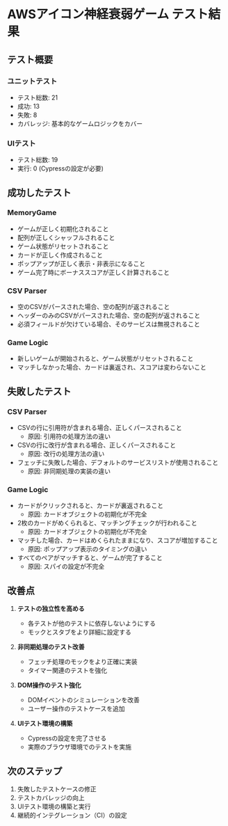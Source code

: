 # AWSアイコン神経衰弱ゲーム テスト結果

## テスト概要

### ユニットテスト
- テスト総数: 21
- 成功: 13
- 失敗: 8
- カバレッジ: 基本的なゲームロジックをカバー

### UIテスト
- テスト総数: 19
- 実行: 0 (Cypressの設定が必要)

## 成功したテスト

### MemoryGame
- ゲームが正しく初期化されること
- 配列が正しくシャッフルされること
- ゲーム状態がリセットされること
- カードが正しく作成されること
- ポップアップが正しく表示・非表示になること
- ゲーム完了時にボーナススコアが正しく計算されること

### CSV Parser
- 空のCSVがパースされた場合、空の配列が返されること
- ヘッダーのみのCSVがパースされた場合、空の配列が返されること
- 必須フィールドが欠けている場合、そのサービスは無視されること

### Game Logic
- 新しいゲームが開始されると、ゲーム状態がリセットされること
- マッチしなかった場合、カードは裏返され、スコアは変わらないこと

## 失敗したテスト

### CSV Parser
- CSVの行に引用符が含まれる場合、正しくパースされること
  - 原因: 引用符の処理方法の違い
- CSVの行に改行が含まれる場合、正しくパースされること
  - 原因: 改行の処理方法の違い
- フェッチに失敗した場合、デフォルトのサービスリストが使用されること
  - 原因: 非同期処理の実装の違い

### Game Logic
- カードがクリックされると、カードが裏返されること
  - 原因: カードオブジェクトの初期化が不完全
- 2枚のカードがめくられると、マッチングチェックが行われること
  - 原因: カードオブジェクトの初期化が不完全
- マッチした場合、カードはめくられたままになり、スコアが増加すること
  - 原因: ポップアップ表示のタイミングの違い
- すべてのペアがマッチすると、ゲームが完了すること
  - 原因: スパイの設定が不完全

## 改善点

1. **テストの独立性を高める**
   - 各テストが他のテストに依存しないようにする
   - モックとスタブをより詳細に設定する

2. **非同期処理のテスト改善**
   - フェッチ処理のモックをより正確に実装
   - タイマー関連のテストを強化

3. **DOM操作のテスト強化**
   - DOMイベントのシミュレーションを改善
   - ユーザー操作のテストケースを追加

4. **UIテスト環境の構築**
   - Cypressの設定を完了させる
   - 実際のブラウザ環境でのテストを実施

## 次のステップ

1. 失敗したテストケースの修正
2. テストカバレッジの向上
3. UIテスト環境の構築と実行
4. 継続的インテグレーション（CI）の設定
